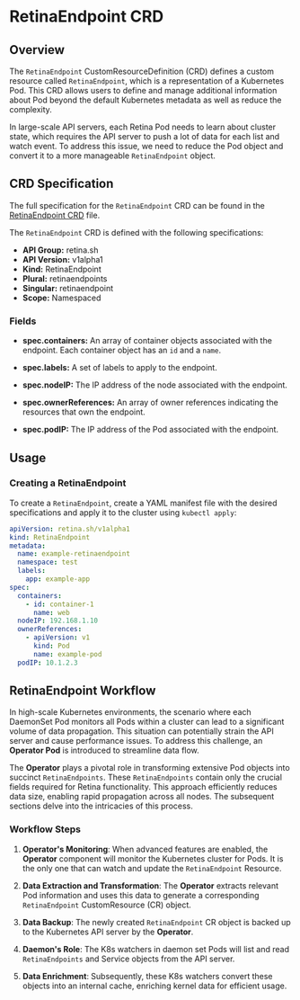 # RetinaEndpoint CRD

## Overview

The `RetinaEndpoint` CustomResourceDefinition (CRD) defines a custom resource called `RetinaEndpoint`, which is a representation of a Kubernetes Pod. This CRD allows users to define and manage additional information about Pod  beyond the default Kubernetes metadata as well as reduce the complexity.

In large-scale API servers, each Retina Pod needs to learn about cluster state, which requires the API server to push a lot of data for each list and watch event. To address this issue, we need to reduce the Pod object and convert it to a more manageable `RetinaEndpoint` object.

## CRD Specification

The full specification for the `RetinaEndpoint` CRD can be found in the [RetinaEndpoint CRD]( https://github.com/microsoft/retina/blob/main/deploy/manifests/controller/helm/retina/crds/retina.sh_retinaendpoints.yaml) file.

The `RetinaEndpoint` CRD is defined with the following specifications:

- **API Group:** retina.sh
- **API Version:** v1alpha1
- **Kind:** RetinaEndpoint
- **Plural:** retinaendpoints
- **Singular:** retinaendpoint
- **Scope:** Namespaced

### Fields

- **spec.containers:** An array of container objects associated with the endpoint. Each container object has an `id` and a `name`.

- **spec.labels:** A set of labels to apply to the endpoint.

- **spec.nodeIP:** The IP address of the node associated with the endpoint.

- **spec.ownerReferences:** An array of owner references indicating the resources that own the endpoint.

- **spec.podIP:** The IP address of the Pod associated with the endpoint.

## Usage

### Creating a RetinaEndpoint

To create a `RetinaEndpoint`, create a YAML manifest file with the desired specifications and apply it to the cluster using `kubectl apply`:

```yaml
apiVersion: retina.sh/v1alpha1
kind: RetinaEndpoint
metadata:
  name: example-retinaendpoint
  namespace: test
  labels:
    app: example-app
spec:
  containers:
    - id: container-1
      name: web
  nodeIP: 192.168.1.10
  ownerReferences:
    - apiVersion: v1
      kind: Pod
      name: example-pod
  podIP: 10.1.2.3

```

## RetinaEndpoint Workflow

In high-scale Kubernetes environments, the scenario where each DaemonSet Pod monitors all Pods within a cluster can lead to a significant volume of data propagation. This situation can potentially strain the API server and cause performance issues.
To address this challenge, an **Operator Pod** is introduced to streamline data flow.

The **Operator** plays a pivotal role in transforming extensive Pod objects into succinct `RetinaEndpoints`. These `RetinaEndpoints` contain only the crucial fields required for Retina functionality. This approach efficiently reduces data size, enabling rapid propagation across all nodes. The subsequent sections delve into the intricacies of this process.

### Workflow Steps

1. **Operator's Monitoring**: When advanced features are enabled, the **Operator** component will monitor the Kubernetes cluster for Pods. It is the only one that can watch and update the `RetinaEndpoint` Resource.

2. **Data Extraction and Transformation**: The **Operator** extracts relevant Pod information and uses this data to generate a corresponding `RetinaEndpoint` CustomResource (CR) object.

3. **Data Backup**: The newly created `RetinaEndpoint` CR object is backed up to the Kubernetes API server by the **Operator**.

4. **Daemon's Role**: The K8s watchers in daemon set Pods will list and read `RetinaEndpoints` and Service objects from the API server.

5. **Data Enrichment**: Subsequently, these K8s watchers convert these objects into an internal cache, enriching kernel data for efficient usage.
